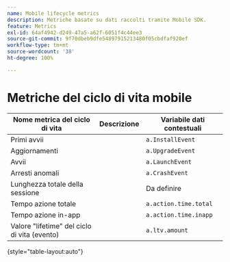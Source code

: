 ```yaml
---
name: Mobile lifecycle metrics
description: Metriche basate su dati raccolti tramite Mobile SDK.
feature: Metrics
exl-id: 64af4942-d249-47a5-a62f-6051f4c44ee3
source-git-commit: 9f70dbeb9dfe54897915213480f05cbdfaf920ef
workflow-type: tm+mt
source-wordcount: '38'
ht-degree: 100%

---
```


# Metriche del ciclo di vita mobile

| Nome metrica del ciclo di vita | Descrizione | Variabile dati contestuali |
| --- | --- | --- |
| Primi avvii | | `a.InstallEvent` |
| Aggiornamenti | | `a.UpgradeEvent` |
| Avvii | | `a.LaunchEvent` |
| Arresti anomali | | `a.CrashEvent` |
| Lunghezza totale della sessione | | Da definire |
| Tempo azione totale | | `a.action.time.total` |
| Tempo azione in-app | | `a.action.time.inapp` |
| Valore &quot;lifetime&quot; del ciclo di vita (evento) | | `a.ltv.amount` |

{style="table-layout:auto"}
